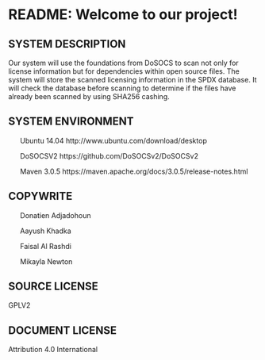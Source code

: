 <h1>README: Welcome to our project!</h1>

<h2>SYSTEM DESCRIPTION</h2> 
  <p>Our system will use the foundations from DoSOCS to scan not only for license information but for dependencies within open source files.   The system will store the scanned licensing information in the SPDX database. It will check the database before scanning to              determine if the files have already been scanned by using SHA256 cashing.</p>  
  
<h2>SYSTEM ENVIRONMENT</h2>
 <ul> Ubuntu 14.04       http://www.ubuntu.com/download/desktop </ul>
 <ul> DoSOCSV2           https://github.com/DoSOCSv2/DoSOCSv2</ul>
 <ul>Maven 3.0.5         https://maven.apache.org/docs/3.0.5/release-notes.html</ul>
  
<h2>COPYWRITE</h2>
  <ul>Donatien Adjadohoun</ul>
  <ul>Aayush Khadka</ul>
  <ul>Faisal Al Rashdi</ul>
  <ul>Mikayla Newton</ul>
  
<h2>SOURCE LICENSE</h2>
  GPLV2
  
<h2>DOCUMENT LICENSE</h2>
  Attribution 4.0 International
